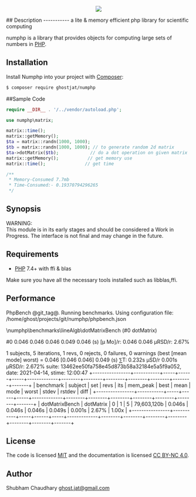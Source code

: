 <p align="center">
  <img src="https://github.com/ghostjat/numphp/blob/main/numphp.png">
</p>
## Description
   -----------
a lite &amp; memory efficient  php library for scientific computing

numphp is a library that provides objects for computing large sets of numbers in [PHP](https://php.net).

## Installation
Install Numphp into your project with [Composer](https://getcomposer.org/):
```sh
$ composer require ghostjat/numphp
```
##Sample Code
```php
require __DIR__ . '/../vendor/autoload.php';

use numphp\matrix;

matrix::time();
matrix::getMemory();
$ta = matrix::randn(1000, 1000);    
$tb = matrix::randn(1000, 1000); // to generate random 2d matrix
$ta->dotMatrix($tb);            // do a dot operation on given matrix
matrix::getMemory();           // get memory use
matrix::time();               // get time

/**
 * Memory-Consumed 7.7mb
 * Time-Consumed:- 0.19370794296265
 */
```
Synopsis
--------
WARNING:  
This module is in its early stages and should be considered a Work in Progress.
The interface is not final and may change in the future. 

## Requirements
- [PHP](https://php.net) 7.4+ with ffi & blas

Make sure you have all the necessary tools installed such as libblas,ffi.

## Performance
PhpBench @git_tag@. Running benchmarks.
Using configuration file: /home/ghost/projects/git/numphp/phpbench.json

\numphp\benchmarks\lineAlgb\dotMatrixBench (#0 dotMatrix)

#0  0.046 0.046 0.046 0.049 0.046 (s) [μ Mo]/r: 0.046 0.046 μRSD/r: 2.67%

1 subjects, 5 iterations, 1 revs, 0 rejects, 0 failures, 0 warnings
(best [mean mode] worst) = 0.046 [0.046 0.046] 0.049 (s)
⅀T: 0.232s μSD/r 0.001s μRSD/r: 2.672%
suite: 13462ee50fa758e45d873b58a32184e5a5f9a052, date: 2021-04-14, stime: 12:00:47
+----------------+-----------+-----+------+-----+-------------+--------+--------+--------+--------+--------+--------+-------+
| benchmark      | subject   | set | revs | its | mem_peak    | best   | mean   | mode   | worst  | stdev  | rstdev | diff  |
+----------------+-----------+-----+------+-----+-------------+--------+--------+--------+--------+--------+--------+-------+
| dotMatrixBench | dotMatrix | 0   | 1    | 5   | 79,603,120b | 0.046s | 0.046s | 0.046s | 0.049s | 0.001s | 2.67%  | 1.00x |
+----------------+-----------+-----+------+-----+-------------+--------+--------+--------+--------+--------+--------+-------+



## License
The code is licensed [MIT](LICENSE) and the documentation is licensed [CC BY-NC 4.0](https://creativecommons.org/licenses/by-nc/4.0/).

Author
------
Shubham Chaudhary <ghost.jat@gmail.com>